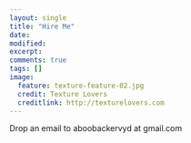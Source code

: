 ```yaml
---
layout: single
title: "Hire Me"
date: 
modified:
excerpt:
comments: true
tags: []
image:
  feature: texture-feature-02.jpg
  credit: Texture Lovers
  creditlink: http://texturelovers.com
---
```

Drop an email to aboobackervyd at gmail.com
